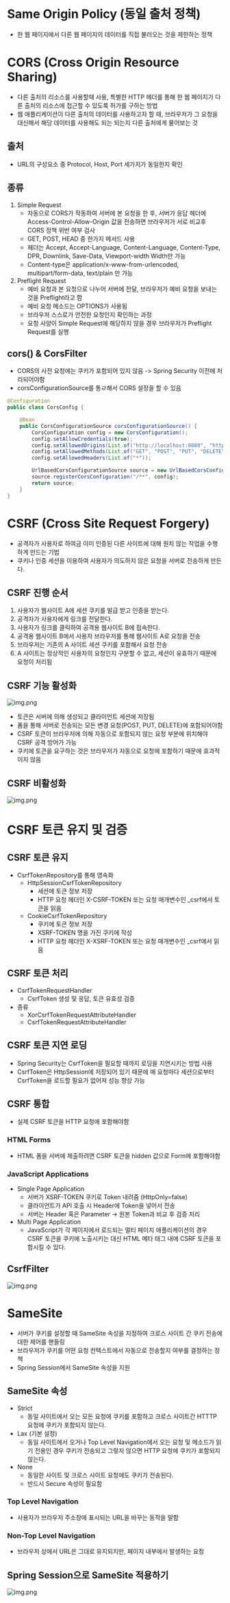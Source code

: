 # Same Origin Policy (동일 출처 정책)
- 한 웹 페이지에서 다른 웹 페이지의 데이터를 직접 불러오는 것을 제한하는 정책

# CORS (Cross Origin Resource Sharing)
- 다른 출처의 리소스를 사용할때 사용, 특별한 HTTP 헤더를 통해 한 웹 페이지가 다른 출처의 리소스에 접근할 수 있도록 허가를 구하는 방법
- 웹 애플리케이션이 다른 출처의 데이터를 사용하고자 할 때, 브라우저가 그 요청을 대신해서 해당 데이터를 사용해도 되는 되는지 다른 출처에게 물어보는 것

## 출처
- URL의 구성요소 중 Protocol, Host, Port 세가지가 동일한지 확인

## 종류
1. Simple Request
   - 자동으로 CORS가 작동하여 서버에 본 요청을 한 후, 서버가 응답 헤더에 Access-Control-Allow-Origin 값을 전송하면 브라우저가 서로 비교후 CORS 정책 위반 여부 검사
   - GET, POST, HEAD 중 한가지 메서드 사용
   - 헤더는 Accept, Accept-Language, Content-Language, Content-Type, DPR, Downlink, Save-Data, Viewport-width Width만 가능
   - Content-type은 application/x-www-from-urlencoded, multipart/form-data, text/plain 만 가능
2. Preflight Request
   - 예비 요청과 본 요청으로 나누어 서버에 전달, 브라우저가 예비 요청을 보내는 것을 Preflight라고 함
   - 예비 요청 메소드는 OPTIONS가 사용됨
   - 브라우저 스스로가 안전한 요청인지 확인하는 과정
   - 요청 사양이 Simple Request에 해당하지 않을 경우 브라우저가 Preflight Request를 실행

## cors() & CorsFilter
- CORS의 사전 요청에는 쿠키가 포함되어 있지 않음 -> Spring Security 이전에 처리되어야함
- corsConfigurationSource를 통ㄹ해서 CORS 설정을 할 수 있음
```java
@Configuration
public class CorsConfig {

    @Bean
    public CorsConfigurationSource corsConfigurationSource() {
        CorsConfiguration config = new CorsConfiguration();
        config.setAllowCredentials(true);
        config.setAllowedOrigins(List.of("http://localhost:8080", "http://localhost:3000"));
        config.setAllowedMethods(List.of("GET", "POST", "PUT", "DELETE", "OPTIONS"));
        config.setAllowedHeaders(List.of("*"));

        UrlBasedCorsConfigurationSource source = new UrlBasedCorsConfigurationSource();
        source.registerCorsConfiguration("/**", config);
        return source;
    }
}
```

# CSRF (Cross Site Request Forgery)
- 공격자가 사용자로 하여금 이미 인증된 다른 사이트에 대해 원치 않는 작업을 수행하게 만드는 기법
- 쿠키나 인증 세션을 이용하여 사용자가 의도하지 않은 요청을 서버로 전송하게 만든다.

## CSRF 진행 순서
1. 사용자가 웹사이트 A에 세션 쿠키를 발급 받고 인증을 받는다.
2. 공격자가 사용자에게 링크를 전달한다.
3. 사용자가 링크를 클릭하여 공격용 웹사이트 B에 접속한다.
4. 공격용 웹사이트 B에서 사용자 브라우저를 통해 웹사이트 A로 요청을 전송
5. 브라우저는 기존의 A 사이트 세션 쿠키를 포함해서 요청 전송
6. A 사이트는 정상적인 사용자의 요청인지 구분할 수 없고, 세션이 유효하기 때문에 요청이 처리됨

## CSRF 기능 활성화
![img.png](image/csrf.png)
- 토큰은 서버에 의해 생성되고 클라이언트 세션에 저장됨
- 폼을 통해 서버로 전송되는 모든 변경 요청(POST, PUT, DELETE)에 포함되어야함
- CSRF 토큰이 브라우저에 의해 자동으로 포함되지 않는 요청 부분에 위치해야 CSRF 공격 방어가 가능
- 쿠키에 토큰을 요구하는 것은 브라우저가 자동으로 요청에 포함하기 때문에 효과적이지 않음

## CSRF 비활성화
![img.png](image/csrf_inactivate.png)

# CSRF 토큰 유지 및 검증
## CSRF 토큰 유지
- CsrfTokenRepository를 통해 영속화
  - HttpSessionCsrfTokenRepository
    - 세션에 토큰 정보 저장
    - HTTP 요청 헤더인 X-CSRF-TOKEN 또는 요청 매개변수인 _csrf에서 토큰을 읽음
  - CookieCsrfTokenRepository
    - 쿠키에 토큰 정보 저장
    - XSRF-TOKEN 명을 가진 쿠키에 작성
    - HTTP 요청 헤더인 X-XSRF-TOKEN 또는 요청 매개변수인 _csrf에서 읽음

## CSRF 토큰 처리
- CsrfTokenRequestHandler
  - CsrfToken 생성 및 응답, 토큰 유효성 검증
- 종류
  - XorCsrfTokenRequestAttributeHandler
  - CsrfTokenRequestAttributeHandler

## CSRF 토큰 지연 로딩
- Spring Security는 CsrfToken을 필요할 때까지 로딩을 지연시키는 방법 사용
- CsrfToken은 HttpSession에 저장되어 있기 때문에 매 요청마다 세션으로부터 CsrfToken을 로드할 필요가 없어져 성능 향상 가능

## CSRF 통합
- 실제 CSRF 토큰을 HTTP 요청에 포함해야함
### HTML Forms
- HTML 폼을 서버에 제출하려면 CSRF 토큰을 hidden 값으로 Form에 포함해야함
### JavaScript Applications
- Single Page Application
  - 서버가 XSRF-TOKEN 쿠키로 Token 내려줌 (HttpOnly=false)
  - 클라이언트가 API 호출 시 Header에 Token을 넣어서 전송
  - 서버는 Header 혹은 Parameter -> 원본 Token과 비교 후 검증 처리
- Multi Page Application
  - JavaScript가 각 페이지에서 로드되는 멀티 페이지 애플리케이션의 경우 CSRF 토큰을 쿠키에 노출시키는 대신 HTML 메타 태그 내에 CSRF 토큰을 포함시킬 수 있다.

## CsrfFilter
![img.png](image/csrf_filter.png)

# SameSite
- 서버가 쿠키를 설정할 때 SameSite 속성을 지정하여 크로스 사이트 간 쿠키 전송에 대한 제어를 핸들링
- 브라우저가 쿠키를 어떤 요청 컨텍스트에서 자동으로 전송할지 여부를 결정하는 정책
- Spring Session에서 SameSite 속성을 지원

## SameSite 속성
- Strict
  - 동일 사이트에서 오는 모든 요청에 쿠키를 포함하고 크로스 사이트간 HTTTP 요청에 쿠키가 포함되지 않는다.
- Lax (기본 설정)
  - 동일 사이트에서 오거나 Top Level Navigation에서 오는 요청 및 메소드가 읽기 전용인 경우 쿠키가 전송되고 그렇지 않으면 HTTP 요청에 쿠키가 포함되지 않는다.
- None
  - 동일한 사이트 및 크로스 사이트 요청에도 쿠키가 전송된다.
  - 반드시 Secure 속성이 필요함

### Top Level Navigation
- 사용자가 브라우저 주소창에 표시되는 URL을 바꾸는 동작을 말함

### Non-Top Level Navigation
- 브라우저 상에서 URL은 그대로 유지되지만, 페이지 내부에서 발생하는 요청

## Spring Session으로 SameSite 적용하기
![img.png](image/sameSite.png)

